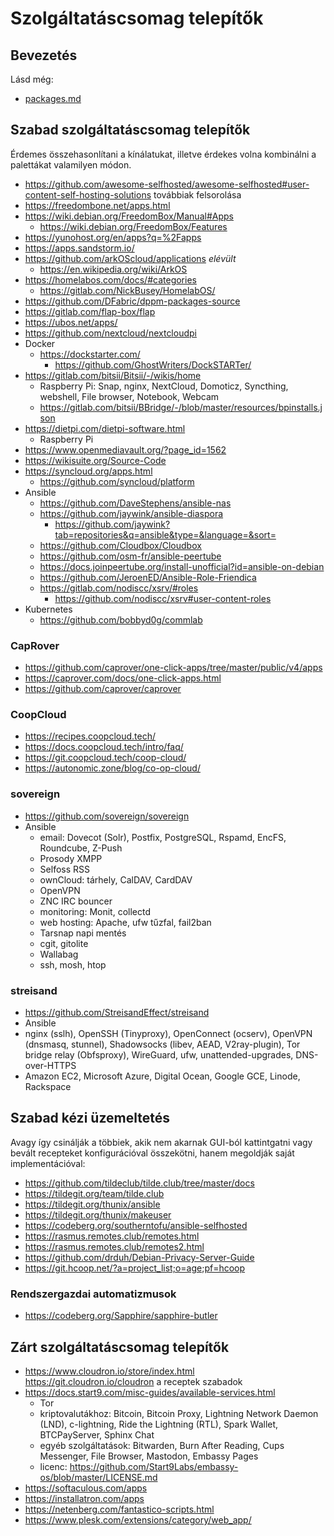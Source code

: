 # Szolgáltatáscsomag telepítők

## Bevezetés

Lásd még:

* [packages.md](packages.md)

## Szabad szolgáltatáscsomag telepítők

Érdemes összehasonlítani a kínálatukat, illetve érdekes volna kombinálni a palettákat valamilyen módon.

* https://github.com/awesome-selfhosted/awesome-selfhosted#user-content-self-hosting-solutions továbbiak felsorolása
* https://freedombone.net/apps.html
* https://wiki.debian.org/FreedomBox/Manual#Apps
  * https://wiki.debian.org/FreedomBox/Features
* https://yunohost.org/en/apps?q=%2Fapps
* https://apps.sandstorm.io/
* https://github.com/arkOScloud/applications _elévült_
  * https://en.wikipedia.org/wiki/ArkOS
* https://homelabos.com/docs/#categories
  * https://gitlab.com/NickBusey/HomelabOS/
* https://github.com/DFabric/dppm-packages-source
* https://gitlab.com/flap-box/flap
* https://ubos.net/apps/
* https://github.com/nextcloud/nextcloudpi
* Docker
  * https://dockstarter.com/
    * https://github.com/GhostWriters/DockSTARTer/
* https://gitlab.com/bitsii/Bitsii/-/wikis/home
  * Raspberry Pi: Snap, nginx, NextCloud, Domoticz, Syncthing, webshell, File browser, Notebook, Webcam
  * https://gitlab.com/bitsii/BBridge/-/blob/master/resources/bpinstalls.json
* https://dietpi.com/dietpi-software.html
  * Raspberry Pi
* https://www.openmediavault.org/?page_id=1562
* https://wikisuite.org/Source-Code
* https://syncloud.org/apps.html
  * https://github.com/syncloud/platform
* Ansible
  * https://github.com/DaveStephens/ansible-nas
  * https://github.com/jaywink/ansible-diaspora
    * https://github.com/jaywink?tab=repositories&q=ansible&type=&language=&sort=
  * https://github.com/Cloudbox/Cloudbox
  * https://github.com/osm-fr/ansible-peertube
  * https://docs.joinpeertube.org/install-unofficial?id=ansible-on-debian
  * https://github.com/JeroenED/Ansible-Role-Friendica
  * https://gitlab.com/nodiscc/xsrv/#roles
    * https://github.com/nodiscc/xsrv#user-content-roles
* Kubernetes
  * https://github.com/bobbyd0g/commlab

### CapRover

* https://github.com/caprover/one-click-apps/tree/master/public/v4/apps
* https://caprover.com/docs/one-click-apps.html
* https://github.com/caprover/caprover

### CoopCloud

* https://recipes.coopcloud.tech/
* https://docs.coopcloud.tech/intro/faq/
* https://git.coopcloud.tech/coop-cloud/
* https://autonomic.zone/blog/co-op-cloud/

### sovereign

* https://github.com/sovereign/sovereign
* Ansible
  * email: Dovecot (Solr), Postfix, PostgreSQL, Rspamd, EncFS, Roundcube, Z-Push
  * Prosody XMPP
  * Selfoss RSS
  * ownCloud: tárhely, CalDAV, CardDAV
  * OpenVPN
  * ZNC IRC bouncer
  * monitoring: Monit, collectd
  * web hosting: Apache, ufw tűzfal, fail2ban
  * Tarsnap napi mentés
  * cgit, gitolite
  * Wallabag
  * ssh, mosh, htop

### streisand

* https://github.com/StreisandEffect/streisand
* Ansible
* nginx (sslh), OpenSSH (Tinyproxy), OpenConnect (ocserv), OpenVPN (dnsmasq, stunnel), Shadowsocks (libev, AEAD, V2ray-plugin), Tor bridge relay (Obfsproxy), WireGuard, ufw, unattended-upgrades, DNS-over-HTTPS
* Amazon EC2, Microsoft Azure, Digital Ocean, Google GCE, Linode, Rackspace

## Szabad kézi üzemeltetés

Avagy így csinálják a többiek, akik nem akarnak GUI-ból kattintgatni vagy bevált recepteket konfigurációval összekötni, hanem megoldják saját implementációval:

* https://github.com/tildeclub/tilde.club/tree/master/docs
* https://tildegit.org/team/tilde.club
* https://tildegit.org/thunix/ansible
* https://tildegit.org/thunix/makeuser
* https://codeberg.org/southerntofu/ansible-selfhosted
* https://rasmus.remotes.club/remotes.html
* https://rasmus.remotes.club/remotes2.html
* https://github.com/drduh/Debian-Privacy-Server-Guide
* https://git.hcoop.net/?a=project_list;o=age;pf=hcoop

### Rendszergazdai automatizmusok

* https://codeberg.org/Sapphire/sapphire-butler

## Zárt szolgáltatáscsomag telepítők

* https://www.cloudron.io/store/index.html https://git.cloudron.io/cloudron a receptek szabadok
* https://docs.start9.com/misc-guides/available-services.html
  * Tor
  * kriptovalutákhoz: Bitcoin, Bitcoin Proxy, Lightning Network Daemon (LND), c-lightning, Ride the Lightning (RTL), Spark Wallet, BTCPayServer, Sphinx Chat
  * egyéb szolgáltatások: Bitwarden, Burn After Reading, Cups Messenger, File Browser, Mastodon, Embassy Pages
  * licenc: https://github.com/Start9Labs/embassy-os/blob/master/LICENSE.md
* https://softaculous.com/apps
* https://installatron.com/apps
* https://netenberg.com/fantastico-scripts.html
* https://www.plesk.com/extensions/category/web_app/
